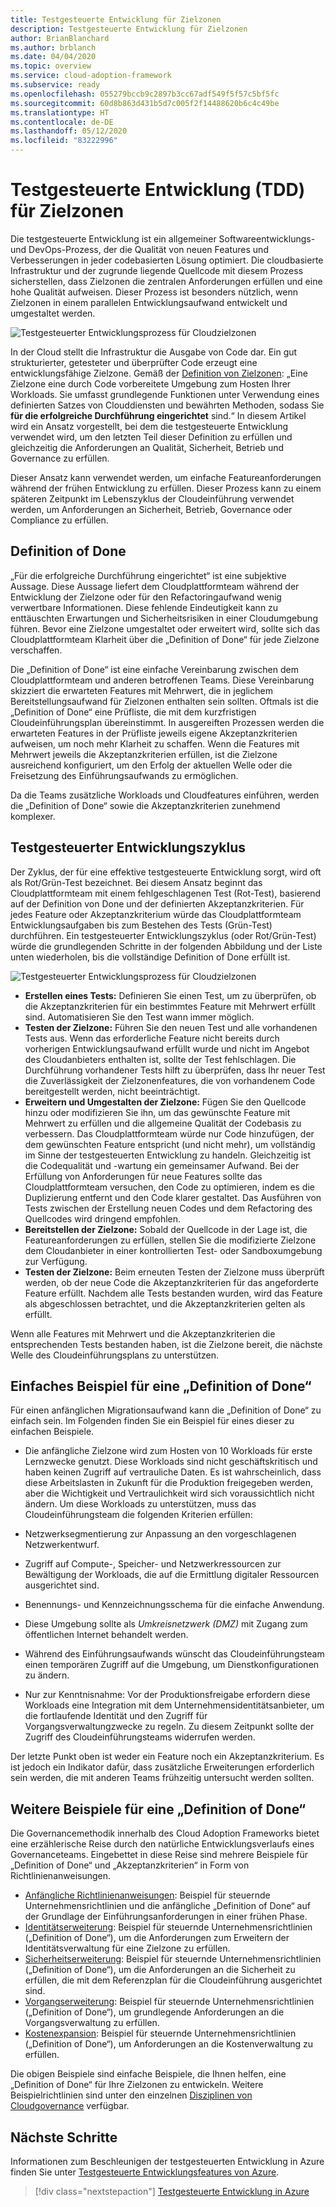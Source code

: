 ```yaml
---
title: Testgesteuerte Entwicklung für Zielzonen
description: Testgesteuerte Entwicklung für Zielzonen
author: BrianBlanchard
ms.author: brblanch
ms.date: 04/04/2020
ms.topic: overview
ms.service: cloud-adoption-framework
ms.subservice: ready
ms.openlocfilehash: 055279bccb9c2897b3cc67adf549f5f57c5bf5fc
ms.sourcegitcommit: 60d8b863d431b5d7c005f2f14488620b6c4c49be
ms.translationtype: HT
ms.contentlocale: de-DE
ms.lasthandoff: 05/12/2020
ms.locfileid: "83222996"
---
```

# <a name="test-driven-development-tdd-for-landing-zones"></a>Testgesteuerte Entwicklung (TDD) für Zielzonen

Die testgesteuerte Entwicklung ist ein allgemeiner Softwareentwicklungs- und DevOps-Prozess, der die Qualität von neuen Features und Verbesserungen in jeder codebasierten Lösung optimiert. Die cloudbasierte Infrastruktur und der zugrunde liegende Quellcode mit diesem Prozess sicherstellen, dass Zielzonen die zentralen Anforderungen erfüllen und eine hohe Qualität aufweisen. Dieser Prozess ist besonders nützlich, wenn Zielzonen in einem parallelen Entwicklungsaufwand entwickelt und umgestaltet werden.

![Testgesteuerter Entwicklungsprozess für Cloudzielzonen](../../_images/ready/test-driven-development-process.png)

In der Cloud stellt die Infrastruktur die Ausgabe von Code dar. Ein gut strukturierter, getesteter und überprüfter Code erzeugt eine entwicklungsfähige Zielzone. Gemäß der [Definition von Zielzonen](../landing-zone/index.md): „Eine Zielzone eine durch Code vorbereitete Umgebung zum Hosten Ihrer Workloads. Sie umfasst grundlegende Funktionen unter Verwendung eines definierten Satzes von Clouddiensten und bewährten Methoden, sodass Sie **für die erfolgreiche Durchführung eingerichtet** sind.“ In diesem Artikel wird ein Ansatz vorgestellt, bei dem die testgesteuerte Entwicklung verwendet wird, um den letzten Teil dieser Definition zu erfüllen und gleichzeitig die Anforderungen an Qualität, Sicherheit, Betrieb und Governance zu erfüllen.

Dieser Ansatz kann verwendet werden, um einfache Featureanforderungen während der frühen Entwicklung zu erfüllen. Dieser Prozess kann zu einem späteren Zeitpunkt im Lebenszyklus der Cloudeinführung verwendet werden, um Anforderungen an Sicherheit, Betrieb, Governance oder Compliance zu erfüllen.

## <a name="definition-of-done"></a>Definition of Done

„Für die erfolgreiche Durchführung eingerichtet“ ist eine subjektive Aussage. Diese Aussage liefert dem Cloudplattformteam während der Entwicklung der Zielzone oder für den Refactoringaufwand wenig verwertbare Informationen. Diese fehlende Eindeutigkeit kann zu enttäuschten Erwartungen und Sicherheitsrisiken in einer Cloudumgebung führen. Bevor eine Zielzone umgestaltet oder erweitert wird, sollte sich das Cloudplattformteam Klarheit über die „Definition of Done“ für jede Zielzone verschaffen.

Die „Definition of Done“ ist eine einfache Vereinbarung zwischen dem Cloudplattformteam und anderen betroffenen Teams. Diese Vereinbarung skizziert die erwarteten Features mit Mehrwert, die in jeglichem Bereitstellungsaufwand für Zielzonen enthalten sein sollten. Oftmals ist die „Definition of Done“ eine Prüfliste, die mit dem kurzfristigen Cloudeinführungsplan übereinstimmt. In ausgereiften Prozessen werden die erwarteten Features in der Prüfliste jeweils eigene Akzeptanzkriterien aufweisen, um noch mehr Klarheit zu schaffen. Wenn die Features mit Mehrwert jeweils die Akzeptanzkriterien erfüllen, ist die Zielzone ausreichend konfiguriert, um den Erfolg der aktuellen Welle oder die Freisetzung des Einführungsaufwands zu ermöglichen.

Da die Teams zusätzliche Workloads und Cloudfeatures einführen, werden die „Definition of Done“ sowie die Akzeptanzkriterien zunehmend komplexer.

## <a name="test-driven-development-cycle"></a>Testgesteuerter Entwicklungszyklus

Der Zyklus, der für eine effektive testgesteuerte Entwicklung sorgt, wird oft als Rot/Grün-Test bezeichnet. Bei diesem Ansatz beginnt das Cloudplattformteam mit einem fehlgeschlagenen Test (Rot-Test), basierend auf der Definition von Done und der definierten Akzeptanzkriterien. Für jedes Feature oder Akzeptanzkriterium würde das Cloudplattformteam Entwicklungsaufgaben bis zum Bestehen des Tests (Grün-Test) durchführen. Ein testgesteuerter Entwicklungszyklus (oder Rot/Grün-Test) würde die grundlegenden Schritte in der folgenden Abbildung und der Liste unten wiederholen, bis die vollständige Definition of Done erfüllt ist.

![Testgesteuerter Entwicklungsprozess für Cloudzielzonen](../../_images/ready/test-driven-development-process.png)

- **Erstellen eines Tests:** Definieren Sie einen Test, um zu überprüfen, ob die Akzeptanzkriterien für ein bestimmtes Feature mit Mehrwert erfüllt sind. Automatisieren Sie den Test wann immer möglich.
- **Testen der Zielzone:** Führen Sie den neuen Test und alle vorhandenen Tests aus. Wenn das erforderliche Feature nicht bereits durch vorherigen Entwicklungsaufwand erfüllt wurde und nicht im Angebot des Cloudanbieters enthalten ist, sollte der Test fehlschlagen. Die Durchführung vorhandener Tests hilft zu überprüfen, dass Ihr neuer Test die Zuverlässigkeit der Zielzonenfeatures, die von vorhandenem Code bereitgestellt werden, nicht beeinträchtigt.
- **Erweitern und Umgestalten der Zielzone:** Fügen Sie den Quellcode hinzu oder modifizieren Sie ihn, um das gewünschte Feature mit Mehrwert zu erfüllen und die allgemeine Qualität der Codebasis zu verbessern. Das Cloudplattformteam würde nur Code hinzufügen, der dem gewünschten Feature entspricht (und nicht mehr), um vollständig im Sinne der testgesteuerten Entwicklung zu handeln. Gleichzeitig ist die Codequalität und -wartung ein gemeinsamer Aufwand. Bei der Erfüllung von Anforderungen für neue Features sollte das Cloudplattformteam versuchen, den Code zu optimieren, indem es die Duplizierung entfernt und den Code klarer gestaltet. Das Ausführen von Tests zwischen der Erstellung neuen Codes und dem Refactoring des Quellcodes wird dringend empfohlen.
- **Bereitstellen der Zielzone:** Sobald der Quellcode in der Lage ist, die Featureanforderungen zu erfüllen, stellen Sie die modifizierte Zielzone dem Cloudanbieter in einer kontrollierten Test- oder Sandboxumgebung zur Verfügung.
- **Testen der Zielzone:** Beim erneuten Testen der Zielzone muss überprüft werden, ob der neue Code die Akzeptanzkriterien für das angeforderte Feature erfüllt. Nachdem alle Tests bestanden wurden, wird das Feature als abgeschlossen betrachtet, und die Akzeptanzkriterien gelten als erfüllt.

Wenn alle Features mit Mehrwert und die Akzeptanzkriterien die entsprechenden Tests bestanden haben, ist die Zielzone bereit, die nächste Welle des Cloudeinführungsplans zu unterstützen.

## <a name="simple-example-of-a-definition-of-done"></a>Einfaches Beispiel für eine „Definition of Done“

Für einen anfänglichen Migrationsaufwand kann die „Definition of Done“ zu einfach sein. Im Folgenden finden Sie ein Beispiel für eines dieser zu einfachen Beispiele.

- Die anfängliche Zielzone wird zum Hosten von 10 Workloads für erste Lernzwecke genutzt. Diese Workloads sind nicht geschäftskritisch und haben keinen Zugriff auf vertrauliche Daten. Es ist wahrscheinlich, dass diese Arbeitslasten in Zukunft für die Produktion freigegeben werden, aber die Wichtigkeit und Vertraulichkeit wird sich voraussichtlich nicht ändern. Um diese Workloads zu unterstützen, muss das Cloudeinführungsteam die folgenden Kriterien erfüllen:

- Netzwerksegmentierung zur Anpassung an den vorgeschlagenen Netzwerkentwurf.
- Zugriff auf Compute-, Speicher- und Netzwerkressourcen zur Bewältigung der Workloads, die auf die Ermittlung digitaler Ressourcen ausgerichtet sind.
- Benennungs- und Kennzeichnungsschema für die einfache Anwendung.
- Diese Umgebung sollte als _Umkreisnetzwerk (DMZ)_ mit Zugang zum öffentlichen Internet behandelt werden.
- Während des Einführungsaufwands wünscht das Cloudeinführungsteam einen temporären Zugriff auf die Umgebung, um Dienstkonfigurationen zu ändern.
- Nur zur Kenntnisnahme: Vor der Produktionsfreigabe erfordern diese Workloads eine Integration mit dem Unternehmensidentitätsanbieter, um die fortlaufende Identität und den Zugriff für Vorgangsverwaltungzwecke zu regeln. Zu diesem Zeitpunkt sollte der Zugriff des Cloudeinführungsteams widerrufen werden.

Der letzte Punkt oben ist weder ein Feature noch ein Akzeptanzkriterium. Es ist jedoch ein Indikator dafür, dass zusätzliche Erweiterungen erforderlich sein werden, die mit anderen Teams frühzeitig untersucht werden sollten.

## <a name="additional-examples-of-a-definition-of-done"></a>Weitere Beispiele für eine „Definition of Done“

Die Governancemethodik innerhalb des Cloud Adoption Frameworks bietet eine erzählerische Reise durch den natürliche Entwicklungsverlaufs eines Governanceteams. Eingebettet in diese Reise sind mehrere Beispiele für „Definition of Done“ und „Akzeptanzkriterien“ in Form von Richtlinienanweisungen.

- [Anfängliche Richtlinienanweisungen](../../govern/guides/complex/initial-corporate-policy.md#policy-statements): Beispiel für steuernde Unternehmensrichtlinien und die anfängliche „Definition of Done“ auf der Grundlage der Einführungsanforderungen in einer frühen Phase.
- [Identitätserweiterung](../../govern/guides/complex/identity-baseline-improvement.md#incremental-improvement-of-the-policy-statements): Beispiel für steuernde Unternehmensrichtlinien („Definition of Done“), um die Anforderungen zum Erweitern der Identitätsverwaltung für eine Zielzone zu erfüllen.
- [Sicherheitserweiterung](../../govern/guides/complex/security-baseline-improvement.md#incremental-improvement-of-the-policy-statements): Beispiel für steuernde Unternehmensrichtlinien („Definition of Done“), um die Anforderungen an die Sicherheit zu erfüllen, die mit dem Referenzplan für die Cloudeinführung ausgerichtet sind.
- [Vorgangserweiterung](../../govern/guides/complex/resource-consistency-improvement.md#incremental-improvement-of-the-policy-statements): Beispiel für steuernde Unternehmensrichtlinien („Definition of Done“), um grundlegende Anforderungen an die Vorgangsverwaltung zu erfüllen.
- [Kostenexpansion](../../govern/guides/complex/cost-management-improvement.md#changes-to-the-policy-statements): Beispiel für steuernde Unternehmensrichtlinien („Definition of Done“), um Anforderungen an die Kostenverwaltung zu erfüllen.

Die obigen Beispiele sind einfache Beispiele, die Ihnen helfen, eine „Definition of Done“ für Ihre Zielzonen zu entwickeln. Weitere Beispielrichtlinien sind unter den einzelnen [Disziplinen von Cloudgovernance](../../govern/governance-disciplines.md) verfügbar.

## <a name="next-steps"></a>Nächste Schritte

Informationen zum Beschleunigen der testgesteuerten Entwicklung in Azure finden Sie unter [Testgesteuerte Entwicklungsfeatures von Azure](./azure-test-driven-development.md).

> [!div class="nextstepaction"]
> [Testgesteuerte Entwicklung in Azure](./azure-test-driven-development.md)
